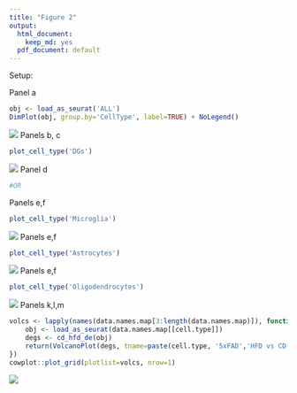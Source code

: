 ```yaml
---
title: "Figure 2"
output:
  html_document:
    keep_md: yes
  pdf_document: default
---
```



Setup:


Panel a

```r
obj <- load_as_seurat('ALL')
DimPlot(obj, group.by='CellType', label=TRUE) + NoLegend()
```

![](/Volumes/habib-lab/adi.ravid/AD-HFD/AD-HFD/Fig2_files/figure-html/unnamed-chunk-2-1.png)<!-- -->
Panels b, c

```r
plot_cell_type('DGs')
```

![](/Volumes/habib-lab/adi.ravid/AD-HFD/AD-HFD/Fig2_files/figure-html/unnamed-chunk-3-1.png)<!-- -->
Panel d

```r
#OR
```
Panels e,f

```r
plot_cell_type('Microglia')
```

![](/Volumes/habib-lab/adi.ravid/AD-HFD/AD-HFD/Fig2_files/figure-html/unnamed-chunk-5-1.png)<!-- -->
Panels e,f

```r
plot_cell_type('Astrocytes')
```

![](/Volumes/habib-lab/adi.ravid/AD-HFD/AD-HFD/Fig2_files/figure-html/unnamed-chunk-6-1.png)<!-- -->
Panels e,f

```r
plot_cell_type('Oligodendrocytes')
```

![](/Volumes/habib-lab/adi.ravid/AD-HFD/AD-HFD/Fig2_files/figure-html/unnamed-chunk-7-1.png)<!-- -->
Panels k,l,m

```r
volcs <- lapply(names(data.names.map[3:length(data.names.map)]), function(cell.type){
    obj <- load_as_seurat(data.names.map[[cell.type]])
    degs <- cd_hfd_de(obj)
    return(VolcanoPlot(degs, tname=paste(cell.type, '5xFAD','HFD vs CD', sep=' ,')))
})
cowplot::plot_grid(plotlist=volcs, nrow=1)
```

![](/Volumes/habib-lab/adi.ravid/AD-HFD/AD-HFD/Fig2_files/figure-html/unnamed-chunk-8-1.png)<!-- -->

